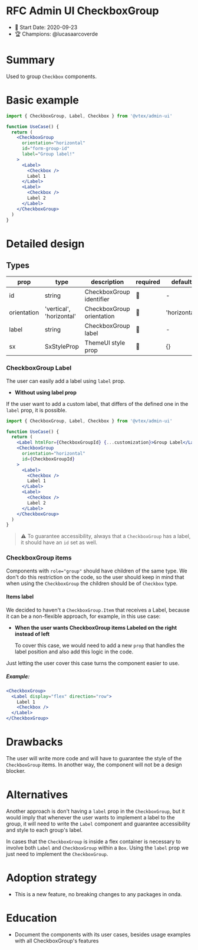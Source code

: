 # RFC Admin UI CheckboxGroup

- 📅 Start Date: 2020-09-23
- 🏆 Champions: @lucasaarcoverde

# Summary

Used to group `Checkbox` components.

# Basic example

```jsx
import { CheckboxGroup, Label, Checkbox } from '@vtex/admin-ui'

function UseCase() {
  return (
    <CheckboxGroup
      orientation="horizontal"
      id="form-group-id"
      label="Group label!"
    >
      <Label>
        <Checkbox />
        Label 1
      </Label>
      <Label>
        <Checkbox />
        Label 2
      </Label>
    </CheckboxGroup>
  )
}
```

# Detailed design

## Types

| prop        | type                     | description               | required | default      |
| ----------- | ------------------------ | ------------------------- | -------- | ------------ |
| id          | string                   | CheckboxGroup identifier  | 🚫       | -            |
| orientation | 'vertical', 'horizontal' | CheckboxGroup orientation | 🚫       | 'horizontal' |
| label       | string                   | CheckboxGroup label       | 🚫       | -            |
| sx          | SxStyleProp              | ThemeUI style prop        | 🚫       | {}           |

### CheckboxGroup Label

The user can easily add a label using `label` prop.

- **Without using label prop**

If the user want to add a custom label, that differs of the defined one in the `label` prop, it is possible.

```jsx
import { CheckboxGroup, Label, Checkbox } from '@vtex/admin-ui'

function UseCase() {
  return (
    <Label htmlFor={CheckboxGroupId} {...customization}>Group Label</Label>
    <CheckboxGroup
      orientation="horizontal"
      id={CheckboxGroupId}
    >
      <Label>
        <Checkbox />
        Label 1
      </Label>
      <Label>
        <Checkbox />
        Label 2
      </Label>
    </CheckboxGroup>
  )
}
```

> ⚠️ To guarantee accessibility, always that a `CheckboxGroup` has a label, it should have an `id` set as well.

### CheckboxGroup items

Components with `role="group"` should have children of the same type. We don't do this restriction on the code, so the user should keep in mind that when using the `CheckboxGroup` the children should be of `Checkbox` type.

#### Items label

We decided to haven't a `CheckboxGroup.Item` that receives a Label, because it can be a non-flexible approach, for example, in this use case:

- **When the user wants CheckboxGroup items Labeled on the right instead of left**

  To cover this case, we would need to add a new `prop` that handles the label position and also add this logic in the code.

Just letting the user cover this case turns the component easier to use.

##### Example:

```jsx
<CheckboxGroup>
  <Label display="flex" direction="row">
    Label 1
    <Checkbox />
  </Label>
</CheckboxGroup>
```

# Drawbacks

The user will write more code and will have to guarantee the style of the `CheckboxGroup` items. In another way, the component will not be a design blocker.

# Alternatives

Another approach is don't having a `label` prop in the `CheckboxGroup`, but it would imply that whenever the user wants to implement a label to the group, it will need to write the `Label` component and guarantee accessibility and style to each group's label.

In cases that the `CheckboxGroup` is inside a flex container is necessary to involve both `Label` and `CheckboxGroup` within a `Box`. Using the `label` prop we just need to implement the `CheckboxGroup`.

# Adoption strategy

- This is a new feature, no breaking changes to any packages in onda.

# Education

- Document the components with its user cases, besides usage examples with all CheckboxGroup's features
